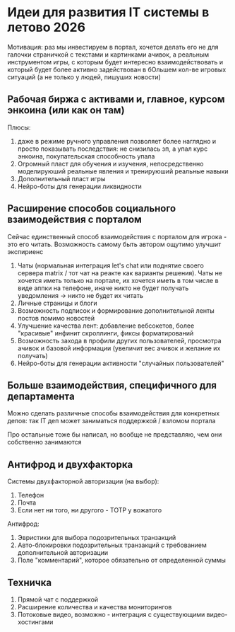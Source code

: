 # Идеи для развития IT системы в летово 2026

Мотивация: раз мы инвестируем в портал, хочется делать его не для галочки страничкой с текстами и картинками ачивок, а реальным инструментом игры, с которым будет интересно взаимодействовать и который будет более активно задействован в бОльшем кол-ве игровых ситуаций (а не только у людей, пишуших новости)

## Рабочая биржа с активами и, главное, курсом энкоина (или как он там)
Плюсы:
1. даже в режиме ручного управления позволяет более наглядно и просто показывать последствия: не снизилась зп, а упал курс энкоина, покупательская способность упала
2. Огромный пласт для обучения и изучения, непосредственно моделируюший реальные явления и тренируюший реальные навыки
3. Дополнительный пласт игры
4. Нейро-боты для генерации ликвидности

## Расширение способов социального взаимодействия с порталом
Сейчас единственный способ взаимодействия с порталом для игрока - это его читать. Возможность самому быть автором ощутимо улучшит экспириенс

1. Чаты (нормальная интеграция let's chat или поднятие своего сервера matrix / тот чат на реакте как варианты решения). Чаты не хочется иметь только на портале, их хочется иметь в том числе в виде аппки на телефоне, иначе никто не будет получать уведомления -> никто не будет их читать
2. Личные страницы и блоги
3. Возможность подписок и формирование дополнительной ленты постов помимо новостей
4. Улучшение качества лент: добавление вебсокетов, более "красивые" инфинит скроллинги, фиксы форматирований
5. Возможность захода в профили других пользователей, просмотра ачивок и базовой информации (увеличит вес ачивок и желание их получать)
6. Нейро-боты для генерации активности "случайных пользователей"

## Больше взаимодействия, специфичного для департамента

Можно сделать различные способы взаимодействия для конкретных депов: так IT деп может заниматься поддержкой / взломом портала

Про остальные тоже бы написал, но вообще не представляю, чем они собственно занимаются

## Антифрод и двухфакторка

Системы двухфакторной авторизации (на выбор):
1. Телефон
2. Почта
3. Если нет ни того, ни другого - TOTP у вожатого

Антифрод:
1. Эвристики для выбора подозрительных транзакций
2. Авто-блокировки подозрительных транзакций с требованием дополнительной авторизации
3. Поле "комментарий", которое обязательно от определенной суммы

## Техничка
1. Прямой чат с поддержкой
2. Расширение количества и качества мониторингов
3. Потоковые видео, возможно - интеграция с существующими видео-хостингами